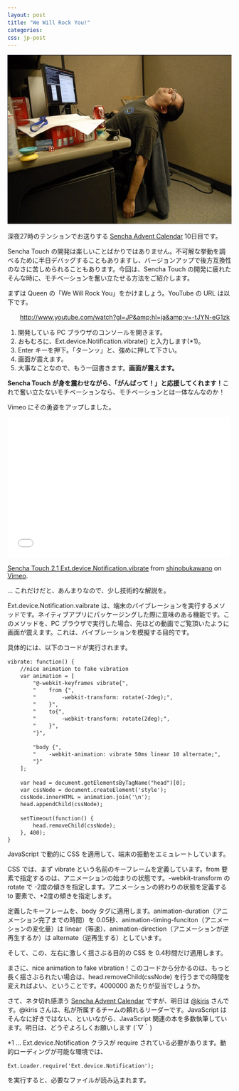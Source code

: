 ```yaml
---
layout: post
title: "We Will Rock You!"
categories: 
css: jp-post
---
```


<img src="/public/images/tired.png" alt="" title="tired" height="380" class="aligncenter size-full wp-image-333" />


深夜27時のテンションでお送りする <a href="http://www.adventar.org/calendars/23">Sencha Advent Calendar</a> 10日目です。



Sencha Touch の開発は楽しいことばかりではありません。不可解な挙動を調べるために半日デバッグすることもありますし、バージョンアップで後方互換性のなさに苦しめられることもあります。今回は、Sencha Touch の開発に疲れたそんな時に、モチベーションを奮い立たせる方法をご紹介します。



<!--more-->

まずは Queen の「We Will Rock You」をかけましょう。YouTube の URL は以下です。



　　<a href="http://www.youtube.com/watch?gl=JP&amp;hl=ja&amp;v=-tJYN-eG1zk">http://www.youtube.com/watch?gl=JP&amp;hl=ja&amp;v=-tJYN-eG1zk</a>



<ol>
<li>開発している PC ブラウザのコンソールを開きます。 </li>
<li>おもむろに、Ext.device.Notification.vibrate() と入力します(*1)。</li>
<li>Enter キーを押下。「ターンッ」と、強めに押して下さい。 </li>
<li>画面が震えます。 </li>
<li>大事なことなので、もう一回書きます。<strong>画面が震えます。</strong> </li>
</ol>

<strong>Sencha Touch が身を震わせながら、「がんばって！」と応援してくれます！</strong>これで奮い立たないモチベーションなら、モチベーションとは一体なんなのか！



Vimeo にその勇姿をアップしました。



<iframe src="//player.vimeo.com/video/55203029" width="500" height="313" frameborder="0" webkitallowfullscreen mozallowfullscreen allowfullscreen></iframe>

<a href="http://vimeo.com/55203029">Sencha Touch 2.1 Ext.device.Notification.vibrate</a> from <a href="http://vimeo.com/shinobukawano">shinobukawano</a> on <a href="https://vimeo.com">Vimeo</a>.



... これだけだと、あんまりなので、少し技術的な解説を。



Ext.device.Notification.vaibrate は、端末のバイブレーションを実行するメソッドです。ネイティブアプリにパッケージングした際に意味のある機能です。このメソッドを、PC ブラウザで実行した場合、先ほどの動画でご覧頂いたように画面が震えます。これは、バイブレーションを模擬する目的です。



具体的には、以下のコードが実行されます。



<pre><code>vibrate: function() {
    //nice animation to fake vibration
    var animation = [
        "@-webkit-keyframes vibrate{",
        "    from {",
        "        -webkit-transform: rotate(-2deg);",
        "    }",
        "    to{",
        "        -webkit-transform: rotate(2deg);",
        "    }",
        "}",

        "body {",
        "    -webkit-animation: vibrate 50ms linear 10 alternate;",
        "}"
    ];

    var head = document.getElementsByTagName("head")[0];
    var cssNode = document.createElement('style');
    cssNode.innerHTML = animation.join('\n');
    head.appendChild(cssNode);

    setTimeout(function() {
        head.removeChild(cssNode);
    }, 400);
}
</code></pre>

JavaScript で動的に CSS を適用して、端末の振動をエミュレートしています。



CSS では、まず vibrate という名前のキーフレームを定義しています。from 要素で指定するのは、アニメーションの始まりの状態です。-webkit-transform の rotate で -2度の傾きを指定します。アニメーションの終わりの状態を定義する to 要素で、+2度の傾きを指定します。



定義したキーフレームを、body タグに適用します。animation-duration（アニメーション完了までの時間）を 0.05秒、animation-timing-funciton（アニメーションの変化量）は linear（等速）、animation-direction（アニメーションが逆再生するか）は alternate（逆再生する）としています。



そして、この、左右に激しく揺さぶる目的の CSS を 0.4秒間だけ適用します。



まさに、nice animation to fake vibration！このコードから分かるのは、もっと長く揺さぶられたい場合は、head.removeChild(cssNode) を行うまでの時間を変えればよい、ということです。4000000 あたりが妥当でしょうか。



さて、ネタ切れ感漂う <a href="http://www.adventar.org/calendars/23">Sencha Advent Calendar</a> ですが、明日は <a href="https://twitter.com/kiris">@kiris</a> さんです。@kiris さんは、私が所属するチームの頼れるリーダーです。JavaScript はそんなに好きではない、といいながら、JavaScript 関連の本を多数執筆しています。明日は、どうぞよろしくお願いします (´▽｀)



*1 ... Ext.device.Notification クラスが require されている必要があります。動的ローディングが可能な環境では、



<pre><code>Ext.Loader.require('Ext.device.Notification'); 
</code></pre>

を実行すると、必要なファイルが読み込まれます。



